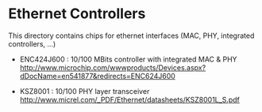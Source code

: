 Ethernet Controllers
====================

  This directory contains chips for ethernet interfaces (MAC, PHY, integrated controllers, ...)

  * ENC424J600 : 10/100 MBits controller with integrated MAC & PHY
      http://www.microchip.com/wwwproducts/Devices.aspx?dDocName=en541877&redirects=ENC624J600

  * KSZ8001 : 10/100 PHY layer transceiver
      http://www.micrel.com/_PDF/Ethernet/datasheets/KSZ8001L_S.pdf